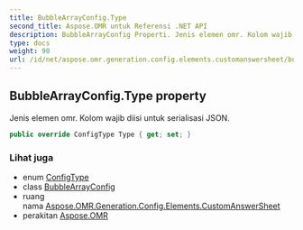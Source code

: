 ```yaml
---
title: BubbleArrayConfig.Type
second_title: Aspose.OMR untuk Referensi .NET API
description: BubbleArrayConfig Properti. Jenis elemen omr. Kolom wajib diisi untuk serialisasi JSON.
type: docs
weight: 90
url: /id/net/aspose.omr.generation.config.elements.customanswersheet/bubblearrayconfig/type/
---
```

## BubbleArrayConfig.Type property

Jenis elemen omr. Kolom wajib diisi untuk serialisasi JSON.

```csharp
public override ConfigType Type { get; set; }
```

### Lihat juga

* enum [ConfigType](../../../aspose.omr.generation.config.enums/configtype/)
* class [BubbleArrayConfig](../)
* ruang nama [Aspose.OMR.Generation.Config.Elements.CustomAnswerSheet](../../bubblearrayconfig/)
* perakitan [Aspose.OMR](../../../)



